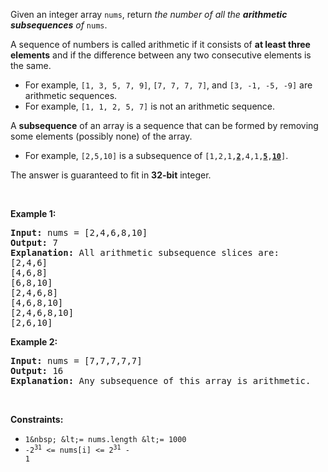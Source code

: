 Given an integer array `` nums ``, return _the number of all the __arithmetic subsequences__ of_ `` nums ``.

A sequence of numbers is called arithmetic if it consists of __at least three elements__ and if the difference between any two consecutive elements is the same.

*   For example, `` [1, 3, 5, 7, 9] ``, `` [7, 7, 7, 7] ``, and `` [3, -1, -5, -9] `` are arithmetic sequences.
*   For example, `` [1, 1, 2, 5, 7] `` is not an arithmetic sequence.

A __subsequence__ of an array is a sequence that can be formed by removing some elements (possibly none) of the array.

*   For example, `` [2,5,10] `` is a subsequence of <code>[1,2,1,<strong><u>2</u></strong>,4,1,<u><strong>5</strong></u>,<u><strong>10</strong></u>]</code>.

The answer is guaranteed to fit in __32-bit__ integer.

&nbsp;

__Example 1:__

<pre>
<strong>Input:</strong> nums = [2,4,6,8,10]
<strong>Output:</strong> 7
<strong>Explanation:</strong> All arithmetic subsequence slices are:
[2,4,6]
[4,6,8]
[6,8,10]
[2,4,6,8]
[4,6,8,10]
[2,4,6,8,10]
[2,6,10]
</pre>

__Example 2:__

<pre>
<strong>Input:</strong> nums = [7,7,7,7,7]
<strong>Output:</strong> 16
<strong>Explanation:</strong> Any subsequence of this array is arithmetic.
</pre>

&nbsp;

__Constraints:__

*   `` 1&nbsp; &lt;= nums.length &lt;= 1000 ``
*   <code>-2<sup>31</sup> &lt;= nums[i] &lt;= 2<sup>31</sup> - 1</code>